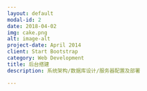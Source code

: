 ```yaml
---
layout: default
modal-id: 2
date: 2018-04-02
img: cake.png
alt: image-alt
project-date: April 2014
client: Start Bootstrap
category: Web Development
title: 后台搭建
description: 系统架构/数据库设计/服务器配置及部署

---
```

